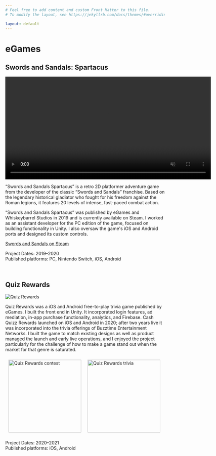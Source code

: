 ```yaml
---
# Feel free to add content and custom Front Matter to this file.
# To modify the layout, see https://jekyllrb.com/docs/themes/#overriding-theme-defaults

layout: default
---
```

<h1>eGames</h1>

<h2>Swords and Sandals: Spartacus</h2>

<video autoplay muted loop controls width="650">
    <source src="/videos/Spartacus.mp4 " type="video/mp4" /> 
</video>

<br/>

“Swords and Sandals Spartacus” is a retro 2D platformer adventure game from the developer of the classic “Swords and Sandals” franchise. Based on the legendary historical gladiator who fought for his freedom against the Roman legions, it features 20 levels of intense, fast-paced combat action.

“Swords and Sandals Spartacus” was published by eGames and Whiskeybarrel Studios in 2019 and is currently available on Steam. I worked as an assistant developer for the PC edition of the game, focused on building functionality in Unity. I also oversaw the game's iOS and Android ports and designed its custom controls.  

[Swords and Sandals on Steam](https://store.steampowered.com/app/1149080/Swords_and_Sandals_Spartacus/)

Project Dates: 2019–2020<br/>
Published platforms: PC, Nintendo Switch, iOS, Android

<Br/>
<a name="quiz"></a>
<h2>Quiz Rewards</h2>


![Quiz Rewards](/images/QR_cloud.png)

Quiz Rewards was a iOS and Android free-to-play trivia game published by eGames. I built the front end in Unity. It incorporated login features, ad mediation, in-app purchase functionality, analytics, and Firebase. Cash Quizz Rewards launched on iOS and Android in 2020; after two years live it was incorporated into the trivia offerings of Buzztime Entertainment Networks. I built the game to match existing designs as well as product managed the launch and early live operations, and I enjoyed the project particularly for the challenge of how to make a game stand out when the market for that genre is saturated.  

<img src="/images/QR_contest.png" alt="Quiz Rewards contest" width="230" style="float:left; padding:10px;"/>
<img src="/images/QR_trivia.png" alt="Quiz Rewards trivia" width="230" style="padding:10px;"/>
<br/>

Project Dates: 2020–2021 <br/>
Published platforms: iOS, Android